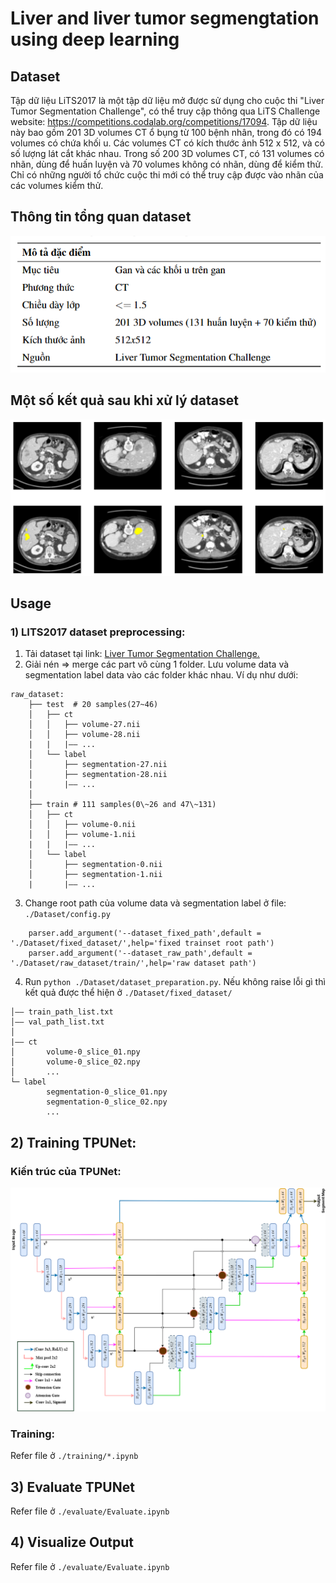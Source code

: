 # Liver and liver tumor segmengtation using deep learning

## Dataset
Tập dữ liệu LiTS2017 là một tập dữ liệu mở được sử dụng cho cuộc thi "Liver Tumor Segmentation Challenge", có thể truy cập thông qua LiTS Challenge website: https://competitions.codalab.org/competitions/17094. Tập dữ liệu này bao gồm 201 3D volumes CT ổ bụng từ 100 bệnh nhân, trong đó có 194 volumes có chứa khối u. Các volumes CT có kích thước ảnh 512 x 512, và có số lượng lát cắt khác nhau. Trong số 200 3D volumes CT, có 131 volumes có nhãn, dùng để huấn luyện và 70 volumes không có nhãn, dùng để kiểm thử. Chỉ có những người tổ chức cuộc thi mới có thể truy cập được vào nhãn của các volumes kiểm thử.
## Thông tin tổng quan dataset
<div align=center><img src="https://github.com/HuydoanRH/TPUnet_LiTS_LTS/blob/main/Image/LiTS_Dataset.png"alt="LiTS Dataset Overview"></div> 

## Một số kết quả sau khi xử lý dataset
<div align=center><img src="https://github.com/HuydoanRH/TPUnet_LiTS_LTS/blob/main/Image/livertumorVisual.png"alt="LiTS Dataset result"></div>  
  
## Usage
### 1) LITS2017 dataset preprocessing:
1. Tải dataset tại link: [Liver Tumor Segmentation Challenge.](https://www.kaggle.com/datasets/andrewmvd/liver-tumor-segmentation)
2. Giải nén => merge các part vô cùng 1 folder. Lưu volume data và segmentation label data vào các folder khác nhau. Ví dụ như dưới:
```
raw_dataset:
    ├── test  # 20 samples(27~46) 
    │   ├── ct
    │   │   ├── volume-27.nii
    │   │   ├── volume-28.nii
    |   |   |—— ...
    │   └── label
    │       ├── segmentation-27.nii
    │       ├── segmentation-28.nii
    |       |—— ...
    │       
    ├── train # 111 samples(0\~26 and 47\~131)
    │   ├── ct
    │   │   ├── volume-0.nii
    │   │   ├── volume-1.nii
    |   |   |—— ...
    │   └── label
    │       ├── segmentation-0.nii
    │       ├── segmentation-1.nii
    |       |—— ...
```
3. Change root path của volume data và segmentation label ở file: `./Dataset/config.py`
```
    parser.add_argument('--dataset_fixed_path',default = './Dataset/fixed_dataset/',help='fixed trainset root path')
    parser.add_argument('--dataset_raw_path',default = './Dataset/raw_dataset/train/',help='raw dataset path')
```
4. Run `python ./Dataset/dataset_preparation.py`. Nếu không raise lỗi gì thì kết quả được thể hiện ở `./Dataset/fixed_dataset/`
```
│—— train_path_list.txt
│—— val_path_list.txt
│
|—— ct
│       volume-0_slice_01.npy
│       volume-0_slice_02.npy
│       ...
└─ label
        segmentation-0_slice_01.npy
        segmentation-0_slice_02.npy
        ...
```  
## 2) Training TPUNet:
### Kiến trúc của TPUNet:
<div align=center><img src="https://github.com/HuydoanRH/TPUnet_LiTS_LTS/blob/main/Image/TPUNet.png"alt="LiTS Dataset result"></div>  

### Training:
Refer file ở  `./training/*.ipynb`
## 3) Evaluate TPUNet
Refer file ở  `./evaluate/Evaluate.ipynb`
## 4) Visualize Output
Refer file ở  `./evaluate/Evaluate.ipynb`